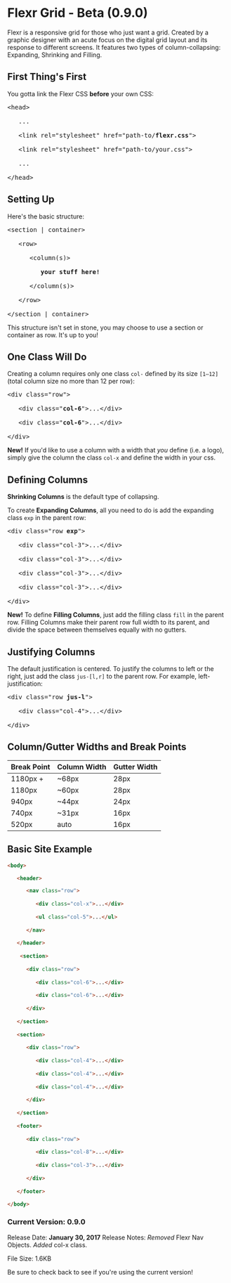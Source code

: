 # Flexr Grid - Beta (0.9.0)

Flexr is a responsive grid for those who just want a grid. Created by a graphic designer with an acute focus on the digital grid layout and its response to different screens. It features two types of column-collapsing: Expanding, Shrinking and Filling.


## First Thing's First

You gotta link the Flexr CSS **before** your own CSS:

<pre>&lt;head&gt;

   ...

   &lt;link rel="stylesheet" href="path-to/<b>flexr.css</b>"&gt;

   &lt;link rel="stylesheet" href="path-to/your.css"&gt;
   
   ...

&lt;/head&gt;</pre>


## Setting Up

Here's the basic structure:

<pre>&lt;section | container&gt;

   &lt;row&gt;
   
      &lt;column(s)&gt;
      
         <b>your stuff here!</b>
      
      &lt;/column(s)&gt;

   &lt;/row&gt;

&lt;/section | container&gt;</pre>

This structure isn't set in stone, you may choose to use a section or container as row. It's up to you!


## One Class Will Do

Creating a column requires only one class <code>col-</code> defined by its size <code>[1&ndash;12]</code> (total column size no more than 12 per row):

<pre>&lt;div class="row"&gt;

   &lt;div class="<b>col-6</b>"&gt;...&lt;/div&gt;

   &lt;div class="<b>col-6</b>"&gt;...&lt;/div&gt;

&lt;/div&gt;</pre>

**New!** If you'd like to use a column with a width that <i>you</i> define (i.e. a logo), simply give the column the class <code>col-x</code> and define the width in your css.


## Defining Columns

**Shrinking Columns** is the default type of collapsing.

To create **Expanding Columns**, all you need to do is add the expanding class <code>exp</code> in the parent row:

<pre>&lt;div class="row <b>exp</b>"&gt;

   &lt;div class="col-3"&gt;...&lt;/div&gt;

   &lt;div class="col-3"&gt;...&lt;/div&gt;

   &lt;div class="col-3"&gt;...&lt;/div&gt;

   &lt;div class="col-3"&gt;...&lt;/div&gt;

&lt;/div&gt;</pre>

**New!** To define **Filling Columns**, just add the filling class <code>fill</code> in the parent row. Filling Columns make their parent row full width to its parent, and divide the space between themselves equally with no gutters.


## Justifying Columns

The default justification is centered. To justify the columns to left or the right, just add the class <code>jus-[l,r]</code> to the parent row. For example, left-justification:

<pre>&lt;div class="row <b>jus-l</b>"&gt;

   &lt;div class="col-4"&gt;...&lt;/div&gt;

&lt;/div&gt;</pre>


## Column/Gutter Widths and Break Points

Break Point|Column Width|Gutter Width
---|---|---
1180px +|~68px|28px
1180px|~60px|28px
940px|~44px|24px
740px|~31px|16px
520px|auto|16px


## Basic Site Example

```html
<body>

   <header>

      <nav class="row">
      
         <div class="col-x">...</div>
         
         <ul class="col-5">...</ul>
   
      </nav>
   
   </header>
   
    <section>
   
      <div class="row">
      
         <div class="col-6">...</div>
         
         <div class="col-6">...</div>
      
      </div>
   
   </section>
   
   <section>
   
      <div class="row">
      
         <div class="col-4">...</div>
         
         <div class="col-4">...</div>
         
         <div class="col-4">...</div>
      
      </div>
   
   </section>
   
   <footer>
   
      <div class="row">
      
         <div class="col-8">...</div>
         
         <div class="col-3">...</div>
      
      </div>
   
   </footer>

</body>
```


### Current Version: 0.9.0

Release Date: **January 30, 2017**
Release Notes: *Removed* Flexr Nav Objects. *Added* col-x class.

File Size: 1.6KB


                
Be sure to check back to see if you're using the current version!
